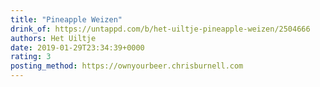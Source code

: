 ```yaml
---
title: "Pineapple Weizen"
drink_of: https://untappd.com/b/het-uiltje-pineapple-weizen/2504666
authors: Het Uiltje
date: 2019-01-29T23:34:39+0000
rating: 3
posting_method: https://ownyourbeer.chrisburnell.com
---
```

